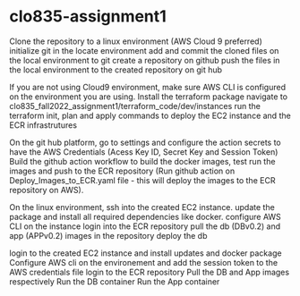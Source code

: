 # clo835-assignment1


Clone the repository to a linux environment (AWS Cloud 9 preferred)
initialize git in the locate environment
add and commit the cloned files on the local environment to git
create a repository on github
push the files in the local environment to the created repository on git hub

If you are not using Cloud9 environment, make sure AWS CLI is configured on the environment you are using.
Install the terraform package
navigate to clo835_fall2022_assignment1/terraform_code/dev/instances
run the terraform init, plan and apply commands to deploy the EC2 instance and the ECR infrastrutures

On the git hub platform, go to settings and configure the action secrets to have the AWS Credentials (Acess Key ID, Secret Key and Session Token)
Build the github action workflow to build the docker images, test run the images and push to the ECR repository (Run github action on Deploy_Images_to_ECR.yaml file - this will deploy the images to the ECR repository on AWS).

On the linux environment, ssh into the created EC2 instance. 
update the package and install all required dependencies like docker. 
configure AWS CLI on the instance 
login into the ECR repository
pull the db (DBv0.2) and app (APPv0.2) images in the repository
deploy the db 


login to the created EC2 instance and install updates and docker package
Configure AWS cli on the environement and add the session token to the AWS credentials file
login to the ECR repository
Pull the DB and App images respectively
Run the DB container
Run the App container

